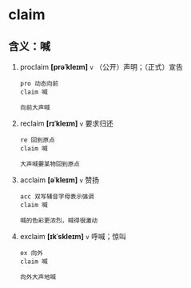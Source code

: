# claim

## 含义：喊

1. proclaim **[prəˈkleɪm]** `v` （公开）声明；（正式）宣告

   ```
   pro 动态向前
   claim 喊

   向前大声喊
   ```

2. reclaim **[rɪˈkleɪm]** `v` 要求归还

   ```
   re 回到原点
   claim 喊

   大声喊要某物回到原点
   ```

3. acclaim **[əˈkleɪm]** `v` 赞扬

   ```
   acc 双写辅音字母表示强调
   claim 喊

   喊的色彩更浓烈，喊得很激动
   ```

4. exclaim **[ɪkˈskleɪm]** `v` 呼喊；惊叫

   ```
   ex 向外
   claim 喊

   向外大声地喊
   ```
